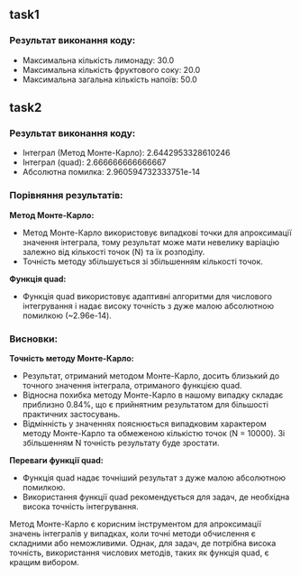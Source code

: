 ## task1

### Результат виконання коду:

- Максимальна кількість лимонаду: 30.0
- Максимальна кількість фруктового соку: 20.0
- Максимальна загальна кількість напоїв: 50.0

## task2

### Результат виконання коду:

- Інтеграл (Метод Монте-Карло): 2.6442953328610246
- Інтеграл (quad):  2.666666666666667      
- Абсолютна помилка:  2.960594732333751e-14

### Порівняння результатів:

**Метод Монте-Карло:**
- Метод Монте-Карло використовує випадкові точки для апроксимації значення інтеграла, тому результат може мати невелику варіацію залежно від кількості точок (N) та їх розподілу.
- Точність методу збільшується зі збільшенням кількості точок.

**Функція quad:**
- Функція quad використовує адаптивні алгоритми для числового інтегрування і надає високу точність з дуже малою абсолютною помилкою (~2.96e-14).

### Висновки:

**Точність методу Монте-Карло:**

- Результат, отриманий методом Монте-Карло, досить близький до точного значення інтеграла, отриманого функцією quad.
- Відносна похибка методу Монте-Карло в нашому випадку складає приблизно 0.84%, що є прийнятним результатом для більшості практичних застосувань.
- Відмінність у значеннях пояснюється випадковим характером методу Монте-Карло та обмеженою кількістю точок (N = 10000). Зі збільшенням N точність результату буде зростати.

**Переваги функції quad:**

- Функція quad надає точніший результат з дуже малою абсолютною помилкою.
- Використання функції quad рекомендується для задач, де необхідна висока точність інтегрування.


Метод Монте-Карло є корисним інструментом для апроксимації значень інтегралів у випадках, коли точні методи обчислення є складними або неможливими. Однак, для задач, де потрібна висока точність, використання числових методів, таких як функція quad, є кращим вибором.
